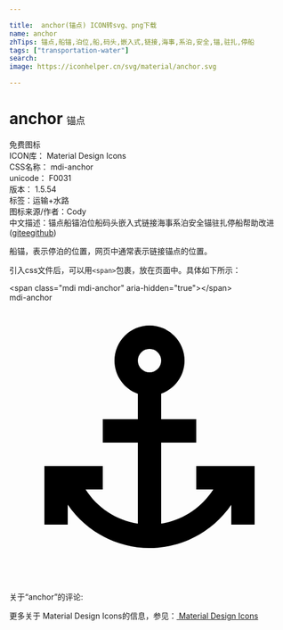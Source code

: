 ```yaml
---

title:  anchor(锚点) ICON转svg、png下载
name: anchor
zhTips: 锚点,船锚,泊位,船,码头,嵌入式,链接,海事,系泊,安全,锚,驻扎,停船
tags: ["transportation-water"]
search: 
image: https://iconhelper.cn/svg/material/anchor.svg

---
```


# anchor  <small style="font-size: 60%;font-weight: 100">锚点</small>


<div class="detail-page">
<p>
<span><span class="badge-success badge">免费图标</span> </span>
<br/>
<span>
ICON库：
<span class="badge-secondary badge">Material Design Icons</span> 
</span>
<br/>
<span>
CSS名称：
<span class="badge-secondary badge">mdi-anchor</span> 
</span>
<br/>
<span>
unicode：
<span class="badge-secondary badge">F0031</span> 
<copy-btn content='F0031' btn-title=""></copy-btn>
<copy-btn :content='String.fromCodePoint(parseInt("F0031", 16))' btn-title="复制U"></copy-btn>
</span>
<br/>
<span>
版本：
<span class="badge-secondary badge">1.5.54</span> 
</span><br/><span>标签：<span class="badge-light badge"><router-link to="/tags/transportation-water.html">运输+水路</router-link></span></span>
<br/>
<span>图标来源/作者：<span class="badge-light badge">Cody</span></span> 
<br/>
<span class="zh-detail">中文描述：<span class="badge-primary badge">锚点</span><span class="badge-primary badge">船锚</span><span class="badge-primary badge">泊位</span><span class="badge-primary badge">船</span><span class="badge-primary badge">码头</span><span class="badge-primary badge">嵌入式</span><span class="badge-primary badge">链接</span><span class="badge-primary badge">海事</span><span class="badge-primary badge">系泊</span><span class="badge-primary badge">安全</span><span class="badge-primary badge">锚</span><span class="badge-primary badge">驻扎</span><span class="badge-primary badge">停船</span><span class="help-link"><span>帮助改进</span>(<a href="https://gitee.com/liuwave/icon-helper/edit/master/json/material/anchor.json" target="_blank" rel="noopener noreferrer">gitee</a><a href="https://github.com/liuwave/icon-helper/edit/master/json/material/anchor.json" target="_blank" rel="noopener noreferrer">github</a></span>)</span><br/>
</p>
</div><div class="description description alert alert-light">船锚，表示停泊的位置，网页中通常表示链接锚点的位置。</div>
<div class="alert alert-dark">
  <i class="mdi mdi-anchor mdi-48px"></i>
  <i class="mdi mdi-anchor mdi-36px"></i>
  <i class="mdi mdi-anchor mdi-24px"></i>
  <i class="mdi mdi-anchor mdi-18px"></i>
</div>
<div>
  <p>引入css文件后，可以用<code>&lt;span&gt;</code>包裹，放在页面中。具体如下所示：    
  </p>
  <div class="alert alert-primary" style="font-size: 14px">
    &lt;span class="mdi mdi-anchor" aria-hidden="true"&gt;&lt;/span&gt;
    <copy-btn content='<span class="mdi mdi-anchor" aria-hidden="true"></span>'></copy-btn>
  </div>
  <div class="alert alert-secondary">
    <i class="mdi mdi-anchor"
    style="font-size: 24px"
    aria-hidden="true"></i> mdi-anchor
    <copy-btn content="mdi-anchor" btn-title="复制图标名称"></copy-btn>
  </div>
</div>
<div id="svg" class="svg-wrap">
<svg xmlns="http://www.w3.org/2000/svg" viewBox="0 0 24 24"><path d="M12,2A3,3 0 0,0 9,5C9,6.27 9.8,7.4 11,7.83V10H8V12H11V18.92C9.16,18.63 7.53,17.57 6.53,16H8V14H3V19H5V17.3C6.58,19.61 9.2,21 12,21C14.8,21 17.42,19.61 19,17.31V19H21V14H16V16H17.46C16.46,17.56 14.83,18.63 13,18.92V12H16V10H13V7.82C14.2,7.4 15,6.27 15,5A3,3 0 0,0 12,2M12,4A1,1 0 0,1 13,5A1,1 0 0,1 12,6A1,1 0 0,1 11,5A1,1 0 0,1 12,4Z" /></svg>
</div>
<detail full-name='mdi-anchor'></detail>
<div>
<p>关于“anchor”的评论:</p>
</div>
<Vssue title="关于“anchor”的评论" ></Vssue>    
<div><p>更多关于 Material Design Icons的信息，参见：<a target="_blank" href="https://iconhelper.cn/material.html"> Material Design Icons</a>
</p></div>
